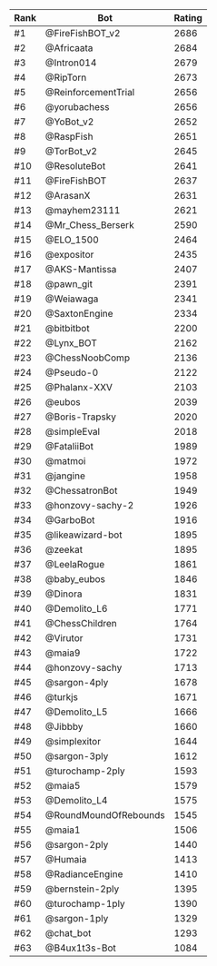 Rank|Bot|Rating
---|---|---
#1|@FireFishBOT_v2|2686
#2|@Africaata|2684
#3|@Intron014|2679
#4|@RipTorn|2673
#5|@ReinforcementTrial|2656
#6|@yorubachess|2656
#7|@YoBot_v2|2652
#8|@RaspFish|2651
#9|@TorBot_v2|2645
#10|@ResoluteBot|2641
#11|@FireFishBOT|2637
#12|@ArasanX|2631
#13|@mayhem23111|2621
#14|@Mr_Chess_Berserk|2590
#15|@ELO_1500|2464
#16|@expositor|2435
#17|@AKS-Mantissa|2407
#18|@pawn_git|2391
#19|@Weiawaga|2341
#20|@SaxtonEngine|2334
#21|@bitbitbot|2200
#22|@Lynx_BOT|2162
#23|@ChessNoobComp|2136
#24|@Pseudo-0|2122
#25|@Phalanx-XXV|2103
#26|@eubos|2039
#27|@Boris-Trapsky|2020
#28|@simpleEval|2018
#29|@FataliiBot|1989
#30|@matmoi|1972
#31|@jangine|1958
#32|@ChessatronBot|1949
#33|@honzovy-sachy-2|1926
#34|@GarboBot|1916
#35|@likeawizard-bot|1895
#36|@zeekat|1895
#37|@LeelaRogue|1861
#38|@baby_eubos|1846
#39|@Dinora|1831
#40|@Demolito_L6|1771
#41|@ChessChildren|1764
#42|@Virutor|1731
#43|@maia9|1722
#44|@honzovy-sachy|1713
#45|@sargon-4ply|1678
#46|@turkjs|1671
#47|@Demolito_L5|1666
#48|@Jibbby|1660
#49|@simplexitor|1644
#50|@sargon-3ply|1612
#51|@turochamp-2ply|1593
#52|@maia5|1579
#53|@Demolito_L4|1575
#54|@RoundMoundOfRebounds|1545
#55|@maia1|1506
#56|@sargon-2ply|1440
#57|@Humaia|1413
#58|@RadianceEngine|1410
#59|@bernstein-2ply|1395
#60|@turochamp-1ply|1390
#61|@sargon-1ply|1329
#62|@chat_bot|1293
#63|@B4ux1t3s-Bot|1084
